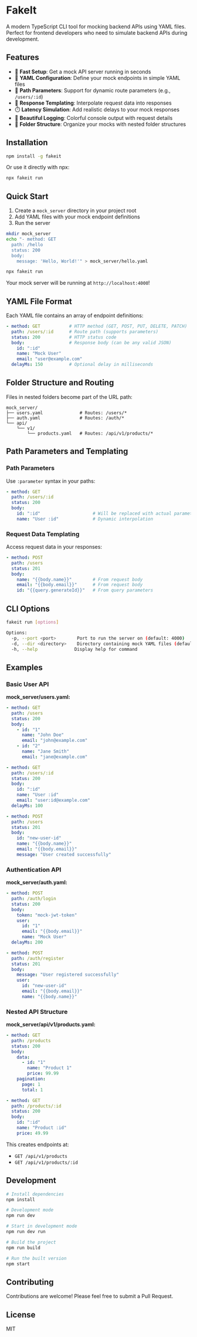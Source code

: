 # FakeIt

A modern TypeScript CLI tool for mocking backend APIs using YAML files. Perfect for frontend developers who need to simulate backend APIs during development.

## Features

- 🚀 **Fast Setup**: Get a mock API server running in seconds
- 📝 **YAML Configuration**: Define your mock endpoints in simple YAML files
- 🔄 **Path Parameters**: Support for dynamic route parameters (e.g., `/users/:id`)
- 🎯 **Response Templating**: Interpolate request data into responses
- ⏱️ **Latency Simulation**: Add realistic delays to your mock responses
- 🌈 **Beautiful Logging**: Colorful console output with request details
- 📁 **Folder Structure**: Organize your mocks with nested folder structures

## Installation

```bash
npm install -g fakeit
```

Or use it directly with npx:

```bash
npx fakeit run
```

## Quick Start

1. Create a `mock_server` directory in your project root
2. Add YAML files with your mock endpoint definitions
3. Run the server

```bash
mkdir mock_server
echo "- method: GET
  path: /hello
  status: 200
  body:
    message: 'Hello, World!'" > mock_server/hello.yaml

npx fakeit run
```

Your mock server will be running at `http://localhost:4000`!

## YAML File Format

Each YAML file contains an array of endpoint definitions:

```yaml
- method: GET           # HTTP method (GET, POST, PUT, DELETE, PATCH)
  path: /users/:id      # Route path (supports parameters)
  status: 200           # HTTP status code
  body:                 # Response body (can be any valid JSON)
    id: ":id"
    name: "Mock User"
    email: "user@example.com"
  delayMs: 150          # Optional delay in milliseconds
```

## Folder Structure and Routing

Files in nested folders become part of the URL path:

```
mock_server/
├── users.yaml              # Routes: /users/*
├── auth.yaml               # Routes: /auth/*
└── api/
    └── v1/
        └── products.yaml   # Routes: /api/v1/products/*
```

## Path Parameters and Templating

### Path Parameters

Use `:parameter` syntax in your paths:

```yaml
- method: GET
  path: /users/:id
  status: 200
  body:
    id: ":id"                    # Will be replaced with actual parameter
    name: "User :id"             # Dynamic interpolation
```

### Request Data Templating

Access request data in your responses:

```yaml
- method: POST
  path: /users
  status: 201
  body:
    name: "{{body.name}}"        # From request body
    email: "{{body.email}}"      # From request body
    id: "{{query.generateId}}"   # From query parameters
```

## CLI Options

```bash
fakeit run [options]

Options:
  -p, --port <port>        Port to run the server on (default: 4000)
  -d, --dir <directory>    Directory containing mock YAML files (default: mock_server)
  -h, --help              Display help for command
```

## Examples

### Basic User API

**mock_server/users.yaml:**
```yaml
- method: GET
  path: /users
  status: 200
  body:
    - id: "1"
      name: "John Doe"
      email: "john@example.com"
    - id: "2"
      name: "Jane Smith"
      email: "jane@example.com"

- method: GET
  path: /users/:id
  status: 200
  body:
    id: ":id"
    name: "User :id"
    email: "user:id@example.com"
  delayMs: 100

- method: POST
  path: /users
  status: 201
  body:
    id: "new-user-id"
    name: "{{body.name}}"
    email: "{{body.email}}"
    message: "User created successfully"
```

### Authentication API

**mock_server/auth.yaml:**
```yaml
- method: POST
  path: /auth/login
  status: 200
  body:
    token: "mock-jwt-token"
    user:
      id: "1"
      email: "{{body.email}}"
      name: "Mock User"
  delayMs: 200

- method: POST
  path: /auth/register
  status: 201
  body:
    message: "User registered successfully"
    user:
      id: "new-user-id"
      email: "{{body.email}}"
      name: "{{body.name}}"
```

### Nested API Structure

**mock_server/api/v1/products.yaml:**
```yaml
- method: GET
  path: /products
  status: 200
  body:
    data:
      - id: "1"
        name: "Product 1"
        price: 99.99
    pagination:
      page: 1
      total: 1

- method: GET
  path: /products/:id
  status: 200
  body:
    id: ":id"
    name: "Product :id"
    price: 49.99
```

This creates endpoints at:
- `GET /api/v1/products`
- `GET /api/v1/products/:id`

## Development

```bash
# Install dependencies
npm install

# Development mode
npm run dev

# Start in development mode
npm run dev run

# Build the project
npm run build

# Run the built version
npm start
```

## Contributing

Contributions are welcome! Please feel free to submit a Pull Request.

## License

MIT
